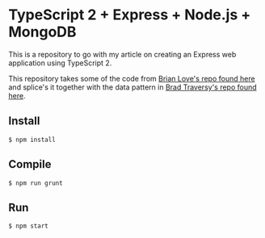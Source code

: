 # TypeScript 2 + Express + Node.js + MongoDB

This is a repository to go with my article on creating an Express web application using TypeScript 2.

This repository takes some of the code from [Brian Love's repo found here](https://github.com/blove/typescript-express-starter/tree/1-mongodb) 
and splice's it together with the data pattern in [Brad Traversy's repo found here](https://github.com/bradtraversy/meanauthapp).
 
## Install
```
$ npm install
```

## Compile
```
$ npm run grunt
```

## Run
```
$ npm start
```
